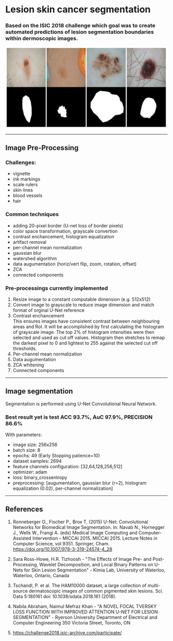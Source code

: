 # Lesion skin cancer segmentation
### Based on the ISIC 2018 challenge which goal was to create automated predictions of lesion segmentation boundaries within dermoscopic images.
![img](src/overview_readme.png)
***
## Image Pre-Processing
### Challenges:
* vignette
* ink markings
* scale rulers
* skin lines
* blood vessels
* hair

### Common techniques
* adding 20-pixel border (U-net loss of border pixels)
* color space transformation, grayscale convertion
* contrast enchancement, histogram equalization
* artifact removal
* per-channel mean normalization
* gaussian blur
* watershed algorithm
* data augumentation (horiz/vert flip, zoom, rotation, offset)
* ZCA
* connected components


### Pre-processings currently implemented
1. Resize image to a constant computable dimension (e.g. 512x512)  
1. Convert image to grayscale to reduce image dimension and match format of orginal U-Net reference  
1. Contrast enchancement  
    This ensures images have consistent contrast between neighbouring areas and RoI. It will be accomplished by first calculating the histogram of grayscale image. The top 2% of histogram intensities were then selected and used as cut off values. Histogram then stretches to remap the darkest pixel to 0 and lightest to 255 against the selected cut off thresholds.  
1. Per-channel mean normalization
1. Data augumentation 
1. ZCA whitening
1. Connected components



***
## Image segmentation  
Segmentation is performed using U-Net Convolutional Neural Network. 

### Best result yet is test ACC 93.7%, AuC 97.9%, PRECISION 86.6%
With parameters:
- image size: 256x256
- batch size: 8
- epochs: 49 (Early Stopping patience=10)
- dataset samples: 2694
- feature channels configuration: [32,64,128,256,512]
- optimizer: adam
- loss: binary_crossentropy
- preprocessing: [augumentation, gaussian blur (r=2), histogram equalization (0.02), per-channel normalization]

***
## References  
1. Ronneberger O., Fischer P., Brox T. (2015) U-Net: Convolutional Networks for Biomedical Image Segmentation. In: Navab N., Hornegger J., Wells W., Frangi A. (eds) Medical Image Computing and Computer-Assisted Intervention – MICCAI 2015. MICCAI 2015. Lecture Notes in Computer Science, vol 9351. Springer, Cham. https://doi.org/10.1007/978-3-319-24574-4_28
  
1. Sara Ross-Howe, H.R. Tizhoosh - "The Effects of Image Pre- and Post-Processing, Wavelet Decomposition, and Local Binary Patterns on U-Nets for Skin Lesion Segmentation" - Kimia Lab, University of Waterloo, Waterloo, Ontario, Canada  

1. Tschandl, P. et al. The HAM10000 dataset, a large collection of multi-source
dermatoscopic images of common pigmented skin lesions. Sci. Data 5:180161 doi: 10.1038/sdata.2018.161 (2018).  

1. Nabila Abraham, Naimul Mefraz Khan - "A NOVEL FOCAL TVERSKY LOSS FUNCTION WITH IMPROVED ATTENTION U-NET FOR LESION SEGMENTATION" - Ryerson University Department of Electrical and Computer Engineering 350 Victoria Street, Toronto, ON  

1. https://challenge2018.isic-archive.com/participate/

